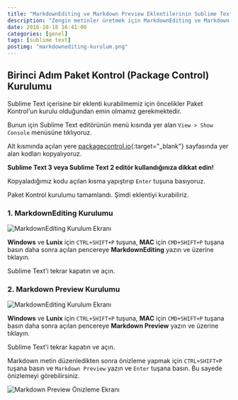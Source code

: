 ```yaml
---
title: "MarkdownEditing ve Markdown Preview Eklentilerinin Sublime Text Üzerine Kurulumu"
description: "Zengin metinler üretmek için MarkdownEditing ve Markdown Preview Eklentilerinin Sublime Text Üzerine Kurulumu..."
date: 2016-10-18 16:41:00
categories: [genel]
tags: [sublime text]
postimg: "markdownediting-kurulum.png"
---
```


## Birinci Adım Paket Kontrol (Package Control) Kurulumu

Sublime Text içerisine bir eklenti kurabilmemiz için öncelikler Paket Kontrol'un kurulu olduğundan emin olmamız gerekmektedir.

Bunun için Sublime Text editörünün menü kısında yer alan `View > Show Console` menüsüne tıklıyoruz.

Alt kısmında açılan yere [packagecontrol.io](https://packagecontrol.io/installation){:target="_blank"} sayfasında yer alan kodları kopyalıyoruz.

**Sublime Text 3 veya Sublime Text 2 editör kullandığınıza dikkat edin!**

Kopyaladığımız kodu açılan kısma yapıştırıp `Enter` tuşuna basıyoruz.

Paket Kontrol kurulumu tamamlandı. Şimdi eklentiyi kurabiliriz.

### 1. MarkdownEditing Kurulumu

![MarkdownEditing Kurulum Ekranı](https://ahmetcadirci.com.tr/images/markdownediting-kurulum.png "MarkdownEditing Kurulum Ekranı")

**Windows** ve **Lunix** için `CTRL+SHIFT+P` tuşuna, 
**MAC** için `CMD+SHIFT+P` tuşana basın daha sonra açılan pencereye **MarkdownEditing** yazın ve üzerine tıklayın.

Sublime Text'i tekrar kapatın ve açın.

### 2. Markdown Preview Kurulumu

![MarkdownEditing Kurulum Ekranı](https://ahmetcadirci.com.tr/images/markdown-preview-kurulum.png "Markdown Preview Kurulum Ekranı")

**Windows** ve **Lunix** için `CTRL+SHIFT+P` tuşuna, 
**MAC** için `CMD+SHIFT+P` tuşana basın daha sonra açılan pencereye **Markdown Preview** yazın ve üzerine tıklayın.

Sublime Text'i tekrar kapatın ve açın.

Markdown metin düzenledikten sonra önizleme yapmak için `CTRL+SHIFT+P` tuşana basın ve `Markdown Preview` yazın ve `Enter` tuşana basın. Bu sayede önizlemeyi görebilirsiniz. 

![Markdown Preview Önizleme Ekranı](https://ahmetcadirci.com.tr/images/markdown-preview-onizleme-ekrani.png "Markdown Preview Önizleme Ekranı")
